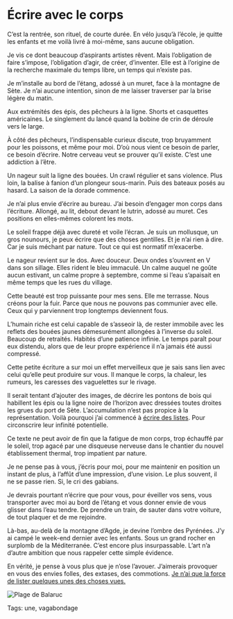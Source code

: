 # Écrire avec le corps

C’est la rentrée, son rituel, de courte durée. En vélo jusqu’à l’école, je quitte les enfants et me voilà livré à moi-même, sans aucune obligation.<span id="more-37018"></span>

Je vis ce dont beaucoup d’aspirants artistes rêvent. Mais l’obligation de faire s’impose, l’obligation d’agir, de créer, d’inventer. Elle est à l’origine de la recherche maximale du temps libre, un temps qui n’existe pas.

Je m’installe au bord de l’étang, adossé à un muret, face à la montagne de Sète. Je n’ai aucune intention, sinon de me laisser traverser par la brise légère du matin.

Aux extrémités des épis, des pêcheurs à la ligne. Shorts et casquettes américaines. Le singlement du lancé quand la bobine de crin de déroule vers le large.

À côté des pêcheurs, l’indispensable curieux discute, trop bruyamment pour les poissons, et même pour moi. D’où nous vient ce besoin de parler, ce besoin d’écrire. Notre cerveau veut se prouver qu’il existe. C’est une addiction à l’être.

Un nageur suit la ligne des bouées. Un crawl régulier et sans violence. Plus loin, la balise à fanion d’un plongeur sous-marin. Puis des bateaux posés au hasard. La saison de la dorade commence.

Je n’ai plus envie d’écrire au bureau. J’ai besoin d’engager mon corps dans l’écriture. Allongé, au lit, debout devant le lutrin, adossé au muret. Ces positions en elles-mêmes colorent les mots.

Le soleil frappe déjà avec dureté et voile l’écran. Je suis un mollusque, un gros nounours, je peux écrire que des choses gentilles. Et je n’ai rien à dire. Car je suis méchant par nature. Tout ce qui est normatif m’exacerbe.

Le nageur revient sur le dos. Avec douceur. Deux ondes s’ouvrent en V dans son sillage. Elles rident le bleu immaculé. Un calme auquel ne goûte aucun estivant, un calme propre à septembre, comme si l’eau s’apaisait en même temps que les rues du village.

Cette beauté est trop puissante pour mes sens. Elle me terrasse. Nous créons pour la fuir. Parce que nous ne pouvons pas communier avec elle. Ceux qui y parviennent trop longtemps deviennent fous.

L’humain riche est celui capable de s’asseoir là, de rester immobile avec les reflets des bouées jaunes démesurément allongées à l’inverse du soleil. Beaucoup de retraités. Habités d’une patience infinie. Le temps paraît pour eux distendu, alors que de leur propre expérience il n’a jamais été aussi compressé.

Cette petite écriture a sur moi un effet merveilleux que je sais sans lien avec celui qu’elle peut produire sur vous. Il manque le corps, la chaleur, les rumeurs, les caresses des vaguelettes sur le rivage.

Il serait tentant d’ajouter des images, de décrire les pontons de bois qui habillent les épis ou la ligne noire de l’horizon avec dressées toutes droites les grues du port de Sète. L’accumulation n’est pas propice à la représentation. Voilà pourquoi j’ai commencé à [écrire des listes](http://blog.tcrouzet.com/tag/buzzlitt/). Pour circonscrire leur infinité potentielle.

Ce texte ne peut avoir de fin que la fatigue de mon corps, trop échauffé par le soleil, trop agacé par une disqueuse nerveuse dans le chantier du nouvel établissement thermal, trop impatient par nature.

Je ne pense pas à vous, j’écris pour moi, pour me maintenir en position un instant de plus, à l’affût d’une impression, d’une vision. Le plus souvent, il ne se passe rien. Si, le cri des gabians.

Je devrais pourtant n’écrire que pour vous, pour éveiller vos sens, vous transporter avec moi au bord de l’étang et vous donner envie de vous glisser dans l’eau tendre. De prendre un train, de sauter dans votre voiture, de tout plaquer et de me rejoindre.

Là-bas, au-delà de la montagne d’Agde, je devine l’ombre des Pyrénées. J’y ai campé le week-end dernier avec les enfants. Sous un grand rocher en surplomb de la Méditerranée. C’est encore plus insurpassable. L’art n’a d’autre ambition que nous rappeler cette simple évidence.

En vérité, je pense à vous plus que je n’ose l’avouer. J’aimerais provoquer en vous des envies folles, des extases, des commotions. [Je n’ai que la force de lister quelques unes des choses vues.](http://blog.tcrouzet.com/2014/09/03/20-choses-vues-au-bord-de-letang/)

![Plage de Balaruc](http://blog.tcrouzet.comhttps://tcrouzet.com/images_tc/2014/09/plage.jpg)



Tags: une, vagabondage